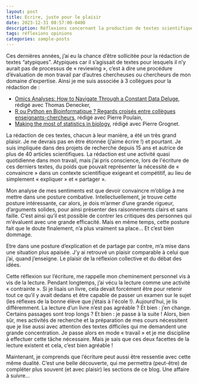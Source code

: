 ```yaml
---
layout: post
title: Ecrire, juste pour le plaisir
date: 2023-12-31 08:57:00-0400
description: Réflexions concernant la production de textes scientifiques
tags: réflexions opinions
categories: sample-posts
---
```


Ces dernières années, j’ai eu la chance d’être sollicitée pour la rédaction de textes “atypiques”. Atypiques car il s’agissait de textes pour lesquels il n’y aurait pas de processus de « reviewing », c’est à dire une procédure d’évaluation de mon travail par d’autres chercheuses ou chercheurs de mon domaine d’expertise. Ainsi je me suis associée à 3 collègues pour la rédaction de :

- [Omics Analyses: How to Navigate Through a Constant Data Deluge](https://link.springer.com/protocol/10.1007/978-1-0716-2257-5_25), rédigé avec Thomas Denecker,
- [R ou Python en Bioinformatique ? Regards croisés entre collègues enseignants-chercheurs](https://bioinfo-fr.net/choisir-entre-r-et-python-en-bioinformatique-regards-croises-entre-collegues-enseignants-chercheurs), rédigé avec Pierre Poulain,
- [Making the most of statistics in biology](https://ngc-mainz.de/blog/making-the-most-of-statistics-in-biology), rédigé avec Pierre Grognet.

La rédaction de ces textes, chacun à leur manière, a été un très grand plaisir. Je ne devrais pas en être étonnée (j’aime écrire !) et pourtant. Je suis impliquée dans des projets de recherche depuis 15 ans et autrice de plus de 40 articles scientifiques. La rédaction est une activité quasi quotidienne dans mon travail, mais j’ai pris conscience, lors de l'écriture de ces derniers textes, du poids que pouvait représenter la nécessité de « convaincre » dans un contexte scientifique exigeant et compétitif, au lieu de simplement « expliquer » et « partager ».

Mon analyse de mes sentiments est que devoir convaincre m’oblige à me mettre dans une posture combative. Intellectuellement, je trouve cette posture intéressante, car alors, je dois m’armer d’une grande rigueur, d’arguments solides, pour ainsi présenter des raisonnements clairs et sans faille. C’est ainsi qu’il est possible de contrer les critiques des personnes qui m'évaluent avec une grande efficacité. Mais en même temps, cette posture fait que le doute finalement, n’a plus vraiment sa place… Et c’est bien dommage.

Etre dans une posture d’explication et de partage par contre, m’a mise dans une situation plus apaisée. J’y ai retrouvé un plaisir comparable à celui que j’ai, quand j’enseigne. Le plaisir de la réflexion collective et du débat des idées. 

Cette réflexion sur l’écriture, me rappelle mon cheminement personnel vis à vis de la lecture. Pendant longtemps, j’ai vécu la lecture comme une activité « contrainte ». Si je lisais un livre, cela devait forcément être pour retenir tout ce qu’il y avait dedans et être capable de passer un examen sur le sujet (les réflexes de la bonne élève que j’étais à l'école !). Aujourd’hui, je lis différemment. La lecture d’un livre n’est pas agréable ? Et bien : j’en change. Certains passages sont trop longs ? Et bien : je passe à la suite ! Alors, bien sûr, mes activités de recherche et la préparation de mes cours nécessitent que je lise aussi avec attention des textes difficiles qui me demandent une grande concentration. Je passe alors en mode « travail » et je me discipline à effectuer cette tâche nécessaire. Mais je sais que ces deux facettes de la lecture existent et cela, c’est bien agréable !

Maintenant, je comprends que l’écriture peut aussi être ressentie avec cette même dualité. C’est une belle découverte, qui me permettra (peut-être) de compléter plus souvent (et avec plaisir) les sections de ce blog. Une affaire à suivre…
